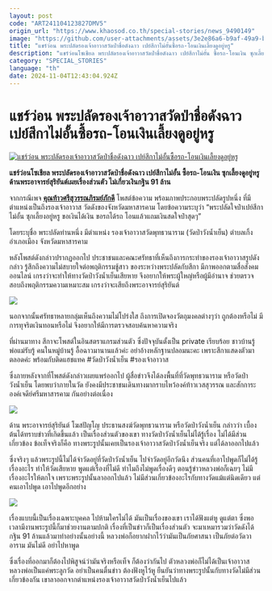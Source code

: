 ```yaml
---
layout: post
code: "ART241104123827DMV5"
origin_url: "https://www.khaosod.co.th/special-stories/news_9490149"
image: "https://github.com/user-attachments/assets/3e2e86a6-b9af-49a9-b073-8d54a9a3f438"
title: "แชร์ว่อน พระปลัดรองเจ้าอาวาสวัดป่าชื่อดังฉาว เปย์สีกาไม่อั้นซื้อรถ-โอนเงินเลี้ยงดูอยู่หรู"
description: "แชร์ว่อนโซเชียล พระปลัดรองเจ้าอาวาสวัดป่าชื่อดังฉาว เปย์สีกาไม่อั้น ซื้อรถ-โอนเงิน ซุกเลี้ยงดูอยู่หรู ด้านพระอาจารย์สุริยันต์เผยเรื่องส่วนตัว ไม่เกี่ยวเงินกฐิน 91 ล้าน"
category: "SPECIAL_STORIES"
language: "th"
date: 2024-11-04T12:43:04.924Z
---
```


# แชร์ว่อน พระปลัดรองเจ้าอาวาสวัดป่าชื่อดังฉาว เปย์สีกาไม่อั้นซื้อรถ-โอนเงินเลี้ยงดูอยู่หรู

[![แชร์ว่อน พระปลัดรองเจ้าอาวาสวัดป่าชื่อดังฉาว เปย์สีกาไม่อั้นซื้อรถ-โอนเงินเลี้ยงดูอยู่หรู](https://www.khaosod.co.th/wpapp/uploads/2024/11/monkpay2.jpg "แชร์ว่อน พระปลัดรองเจ้าอาวาสวัดป่าชื่อดังฉาว เปย์สีกาไม่อั้นซื้อรถ-โอนเงินเลี้ยงดูอยู่หรู")](https://www.khaosod.co.th/wpapp/uploads/2024/11/monkpay2.jpg)

**แชร์ว่อนโซเชียล พระปลัดรองเจ้าอาวาสวัดป่าชื่อดังฉาว เปย์สีกาไม่อั้น ซื้อรถ-โอนเงิน ซุกเลี้ยงดูอยู่หรู ด้านพระอาจารย์สุริยันต์เผยเรื่องส่วนตัว ไม่เกี่ยวเงินกฐิน 91 ล้าน**

จากกรณีเพจ [**คุณท้าวศรีสุวรรณภิรมย์ภักดี**](https://www.facebook.com/khunthao2557?__cft__[0]=AZW0uR1PgRauHFqBrjZwotimOPeyvFO48ZmFsVy8DXCqc2uL2zlh7oLq3moaXHLSEaAy_-TMNZd75OoqUYpsLYnd4bnISvTzk0-qrvMkDGo1uQwVev14fI16LdO-hByxcATIDGQrKeJM-nZh-nAwjy2j044j7hCQSHlArarPqesFTUZu0CbD73clqrN4cFFMYoo&__tn__=-UC%2CP-R) โพสต์ข้อความ พร้อมภาพประกอบพระปลัดรูปหนึ่ง ที่มีตำแหน่งเป็นถึงรองเจ้าอาวาส วัดดังของจังหวัดมหาสารคาม โดยข้อความระบุว่า “พระปลัดใจป๋าเปย์สีกาไม่อั้น ซุกเลี้ยงอยู่หรู ขอเงินได้เงิน ขอรถได้รถ โอนแล้วแถมเงินสดใจป๋าสุดๆ”

โดยระบุชื่อ พระปลัดท่านหนึ่ง มีตำแหน่ง รองเจ้าอาวาสวัดพุทธวนาราม (วัดป่าวังน้ำเย็น) ตำบลเกิ้ง อำเภอเมือง จังหวัดมหาสารคาม

หลังโพสต์ดังกล่าวปรากฏออกไป ประชาชนและคณะศรัทธาที่เห็นถึงการกระทำของรองเจ้าอาวาสรูปดังกล่าว รู้สึกถึงความไม่สบายใจต่อพฤติกรรมชู้สาว ของระหว่างพระปลัดกับสีกา มีภาพออกตามสื่อสังคมออนไลน์ เกรงว่าจะทำให้ทางวัดป่าวังน้ำเย็นเสียหาย จึงอยากให้พระผู้ใหญ่หรือผู้มีอำนาจ ช่วยตรวจสอบถึงพฤติกรรมความเหมาะสม เกรงว่าจะเสียถึงพระอาจารย์สุริยันต์

![](https://www.khaosod.co.th/wpapp/uploads/2024/11/505327_0.jpg)

นอกจากนั้นศรัทธาหลายกลุ่มเห็นถึงความไม่โปร่งใส ถึงการเปิดจองวัตถุมงคลต่างๆว่า ถูกต้องหรือไม่ มีการทุจริตเงินทอนหรือไม่ จึงอยากให้มีการตรวจสอบค้นหาความจริง

ที่ผ่านมาทาง สีกาจะโพสต์ในอินสตราแกรมส่วนตัว ซึ่งปัจจุบันตั้งเป็น private เรียบร้อย ชาวบ้านรู้ พ่อแม่รับรู้ คนในหมู่บ้านรู้ อื้อฉาวมานานแล้วค่ะ อย่าอ้างหลักฐานปลอมนะคะ เพราะสีกาแสดงตัวมาตลอดค่ะ พร้อมกับติดแฮชแทค #วัดป่าวังน้ำเย็น #รองเจ้าอาวาส

ซึ่งภายหลังจากที่โพสต์ดังกล่าวเผยแพร่ออกไป ผู้สื่อข่าวจึงได้ลงพื้นที่ที่วัดพุทธวนาราม หรือวัดป่าวังน้ำเย็น โดยพบว่าภายในวัด ยังคงมีประชาชนเดินทางมากราบไหว้องค์ท้าวเวสสุวรรณ และสักการะองค์เจดีย์ศรีมหาสารคาม กันอย่างต่อเนื่อง

![](https://www.khaosod.co.th/wpapp/uploads/2024/11/505336_0-637x696.jpg)

ด้าน พระอาจารย์สุริยันต์ โฆสปัญโญ ประธานสงฆ์วัดพุทธวนาราม หรือวัดป่าวังน้ำเย็น กล่าวว่า เบื้องต้นได้ทราบข่าวที่เกิดขึ้นแล้ว เป็นเรื่องส่วนตัวของเขา ทางวัดป่าวังน้ำเย็นไม่ได้รู้เรื่อง ไม่ได้มีส่วนเกี่ยวข้อง ข้อเท็จจริงก็คือ ทางพระรูปนั้นเคยเป็นรองเจ้าอาวาสวัดป่าวังน้ำเย็นจริง แต่ได้ลาออกไปแล้ว

ซึ่งจริงๆ แล้วพระรูปนี้ไม่ได้จำวัดอยู่ที่วัดป่าวังน้ำเย็น ไปจำวัดอยู่อีกวัดนึง ส่วนคนที่เอาไปพูดก็ไม่ได้รู้เรื่องอะไร ทำให้วัดเสียหาย พูดแต่เรื่องที่ไม่ดี ทำไมถึงไม่พูดเรื่องดีๆ ตอนรู้ข่าวหลวงพ่อก็เฉยๆ ไม่มีเรื่องอะไรให้ตกใจ เพราะพระรูปนั้นลาออกไปแล้ว ไม่มีส่วนเกี่ยวข้องอะไรกับทางวัดแม้แต่นิดเดียว แต่คนเอาไปพูด เอาไปพูดอีกอย่าง

![](https://www.khaosod.co.th/wpapp/uploads/2024/11/505333_0-561x696.jpg)

เรื่องแบบนี้เป็นเรื่องเฉพาะบุคคล ไปห้ามใครไม่ได้ มันเป็นเรื่องของเขา เราได้ฟังแต่หู ดูแต่ตา ซึ่งพอเวลามีงานพระรูปนี้ก็มาช่วยงานตามปกติ เรื่องที่เป็นข่าวก็เป็นเรื่องส่วนตัว จะมาเหมารวมว่าวัดดังได้กฐิน 91 ล้านแล้วมาทำอย่างนั้นอย่างนี้ หลวงพ่อก็อยากฝากไว้ว่ามันเป็นภัยศาสนา เป็นภัยต่อวัดวาอาราม มันไม่ดี อย่าไปหาพูด

ซึ่งเรื่องที่ออกมาก็ต้องไปพิสูจน์ว่ามันจริงหรือเท็จ ก็ต้องว่ากันไป ตัวหลวงพ่อก็ไม่ได้เป็นเจ้าอาวาส หลวงพ่อเป็นแค่พระลูกวัด อย่าเป็นคนตื่นข่าว ต้องฟังหูไว้หู ยืนยันว่าทางพระรูปนั้นกับทางวัดไม่มีส่วนเกี่ยวข้องกัน เขาลาออกจากตำแหน่งรองเจ้าอาวาสวัดป่าวังน้ำเย็นไปแล้ว
